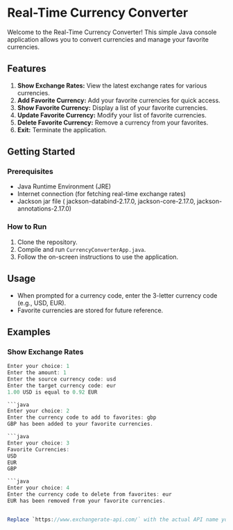 # Real-Time Currency Converter

Welcome to the Real-Time Currency Converter! This simple Java console application allows you to convert currencies and manage your favorite currencies.

## Features

1. **Show Exchange Rates:** View the latest exchange rates for various currencies.
2. **Add Favorite Currency:** Add your favorite currencies for quick access.
3. **Show Favorite Currency:** Display a list of your favorite currencies.
4. **Update Favorite Currency:** Modify your list of favorite currencies.
5. **Delete Favorite Currency:** Remove a currency from your favorites.
6. **Exit:** Terminate the application.

## Getting Started

### Prerequisites

- Java Runtime Environment (JRE)
- Internet connection (for fetching real-time exchange rates)
- Jackson jar file ( jackson-databind-2.17.0, jackson-core-2.17.0, jackson-annotations-2.17.0)

### How to Run

1. Clone the repository.
2. Compile and run `CurrencyConverterApp.java`.
3. Follow the on-screen instructions to use the application.

## Usage

- When prompted for a currency code, enter the 3-letter currency code (e.g., USD, EUR).
- Favorite currencies are stored for future reference.

## Examples

### Show Exchange Rates

```java
Enter your choice: 1
Enter the amount: 1
Enter the source currency code: usd
Enter the target currency code: eur
1.00 USD is equal to 0.92 EUR

```java
Enter your choice: 2
Enter the currency code to add to favorites: gbp
GBP has been added to your favorite currencies.

```java
Enter your choice: 3
Favorite Currencies:
USD
EUR
GBP

```java
Enter your choice: 4
Enter the currency code to delete from favorites: eur
EUR has been removed from your favorite currencies.


Replace `https://www.exchangerate-api.com/` with the actual API name you used for exchange rates.
